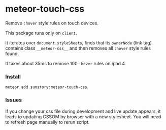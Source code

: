 # meteor-touch-css
Remove `:hover` style rules on touch devices.

This package runs only on `client`.

It iterates over `document.styleSheets`, finds that its `ownerNode` (link tag)
contains class `__meteor-css__` and then removes all `:hover` style rules found.

It takes about 35ms to remove 100 `:hover` rules on ipad 4.

### Install

`meteor add sunstory:meteor-touch-css`

### Issues

If you change your css file during development and live update appears,
it leads to updating CSSOM by browser with a new stylesheet.
You will need to refresh page manually to rerun script.
